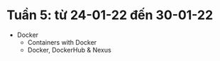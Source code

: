 # Tuần 5: từ 24-01-22 đến 30-01-22
- Docker
  - Containers with Docker
  - Docker, DockerHub & Nexus

